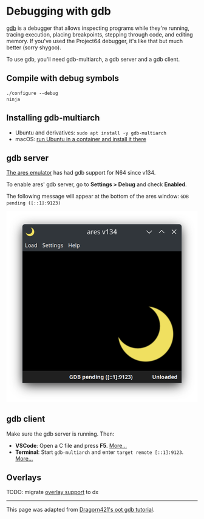 # Debugging with gdb

[gdb] is a debugger that allows inspecting programs while they're running, tracing execution, placing breakpoints, stepping through code, and editing memory. If you've used the Project64 debugger, it's like that but much better (sorry shygoo).

To use gdb, you'll need gdb-multiarch, a gdb server and a gdb client.

## Compile with debug symbols

```
./configure --debug
ninja
```

## Installing gdb-multiarch

- Ubuntu and derivatives: `sudo apt install -y gdb-multiarch`
- macOS: [run Ubuntu in a container and install it there](https://github.com/l2iterative/gdb0/blob/main/gdb_macOS_arm.md)

## gdb server

[The ares emulator][ares] has had gdb support for N64 since v134.

To enable ares' gdb server, go to **Settings > Debug** and check **Enabled**.

The following message will appear at the bottom of the ares window: `GDB pending ([::1]:9123)`

![](https://github.com/Dragorn421/z64-romhack-tutorials/raw/master/debugging/gdb/media/ares_gdb_pending.png)

## gdb client

Make sure the gdb server is running. Then:

- **VSCode**: Open a C file and press **F5**. [More...](https://github.com/Dragorn421/z64-romhack-tutorials/blob/master/debugging/gdb/vscode.md#running)
- **Terminal**: Start `gdb-multiarch` and enter `target remote [::1]:9123`. [More...](https://github.com/Dragorn421/z64-romhack-tutorials/blob/master/debugging/gdb/terminal.md#connect-to-the-gdb-server)

## Overlays

TODO: migrate [overlay support](https://github.com/Dragorn421/z64-romhack-tutorials/blob/master/debugging/gdb/gdb_and_z64_overlays.md) to dx

[gdb]: https://sourceware.org/gdb/
[ares]: https://ares-emu.net/

---

This page was adapted from [Dragorn421's oot gdb tutorial](https://github.com/Dragorn421/z64-romhack-tutorials/blob/master/debugging/gdb/index.md).
